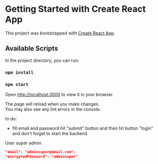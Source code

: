 # Getting Started with Create React App

This project was bootstrapped with [Create React App](https://github.com/facebook/create-react-app).

## Available Scripts

In the project directory, you can run:

### `npm install`

### `npm start`

Open [http://localhost:3000](http://localhost:3000) to view it in your browser.

The page will reload when you make changes.\
You may also see any lint errors in the console.

to do:

- fill email and password hit "submit" button and then hit button "login"
and don't forget to start the backend

User super admin

```json
"email": "adminsuper@email.com",
"encryptedPassword": "adminsuper"
```
